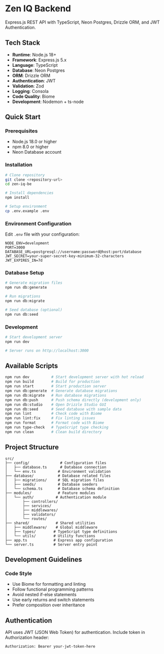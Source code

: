 # Zen IQ Backend

Express.js REST API with TypeScript, Neon Postgres, Drizzle ORM, and JWT Authentication.

## Tech Stack

- **Runtime**: Node.js 18+
- **Framework**: Express.js 5.x
- **Language**: TypeScript
- **Database**: Neon Postgres
- **ORM**: Drizzle ORM
- **Authentication**: JWT
- **Validation**: Zod
- **Logging**: Consola
- **Code Quality**: Biome
- **Development**: Nodemon + ts-node

## Quick Start

### Prerequisites

- Node.js 18.0 or higher
- npm 8.0 or higher
- Neon Database account

### Installation

```bash
# Clone repository
git clone <repository-url>
cd zen-iq-be

# Install dependencies
npm install

# Setup environment
cp .env.example .env
```

### Environment Configuration

Edit `.env` file with your configuration:

```env
NODE_ENV=development
PORT=3000
DATABASE_URL=postgresql://username:password@host:port/database
JWT_SECRET=your-super-secret-key-minimum-32-characters
JWT_EXPIRES_IN=7d
```

### Database Setup

```bash
# Generate migration files
npm run db:generate

# Run migrations
npm run db:migrate

# Seed database (optional)
npm run db:seed
```

### Development

```bash
# Start development server
npm run dev

# Server runs on http://localhost:3000
```

## Available Scripts

```bash
npm run dev          # Start development server with hot reload
npm run build        # Build for production
npm run start        # Start production server
npm run db:generate  # Generate database migrations
npm run db:migrate   # Run database migrations
npm run db:push      # Push schema directly (development only)
npm run db:studio    # Open Drizzle Studio GUI
npm run db:seed      # Seed database with sample data
npm run lint         # Check code with Biome
npm run lint:fix     # Fix linting issues
npm run format       # Format code with Biome
npm run type-check   # TypeScript type checking
npm run clean        # Clean build directory
```

## Project Structure

```
src/
├── config/              # Configuration files
│   ├── database.ts      # Database connection
│   └── env.ts          # Environment validation
├── database/           # Database related files
│   ├── migrations/     # SQL migration files
│   ├── seeds/          # Database seeders
│   └── schema.ts       # Database schema definition
├── modules/            # Feature modules
│   └── auth/          # Authentication module
│       ├── controllers/
│       ├── services/
│       ├── middlewares/
│       ├── validators/
│       └── routes/
├── shared/            # Shared utilities
│   ├── middleware/    # Global middleware
│   ├── types/        # TypeScript type definitions
│   └── utils/        # Utility functions
├── app.ts            # Express app configuration
└── server.ts         # Server entry point
```

## Development Guidelines

### Code Style

- Use Biome for formatting and linting
- Follow functional programming patterns
- Avoid nested if-else statements
- Use early returns and switch statements
- Prefer composition over inheritance

## Authentication

API uses JWT (JSON Web Token) for authentication. Include token in Authorization header:

```http
Authorization: Bearer your-jwt-token-here
```